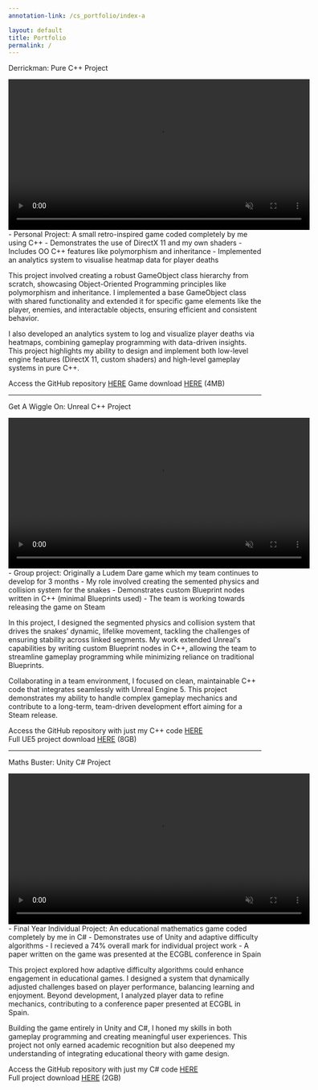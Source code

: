 ```yaml
---
annotation-link: /cs_portfolio/index-a

layout: default
title: Portfolio
permalink: /
---
```


<p class="project-title">Derrickman: <span class="project-type">Pure C++ Project</span></p>

<video width="600" controls loop autoplay muted playsinline>
  <source src="{{ site.url }}{{ site.baseurl }}/assets/Oil Strike 75.mp4" type="video/mp4">
  Your browser does not support the video tag.
</video>

<div class="project-desc" markdown="1">
- Personal Project: A small retro-inspired game coded completely by me using C++
- Demonstrates the use of DirectX 11 and my own shaders
- Includes OO C++ features like polymorphism and inheritance
- Implemented an analytics system to visualise heatmap data for player deaths
</div>

This project involved creating a robust GameObject class hierarchy from scratch, showcasing Object-Oriented Programming principles like polymorphism and inheritance. I implemented a base GameObject class with shared functionality and extended it for specific game elements like the player, enemies, and interactable objects, ensuring efficient and consistent behavior.

I also developed an analytics system to log and visualize player deaths via heatmaps, combining gameplay programming with data-driven insights. This project highlights my ability to design and implement both low-level engine features (DirectX 11, custom shaders) and high-level gameplay systems in pure C++.

Access the GitHub repository <a href="https://www.example.com" class="project-link">HERE</a>
Game download <a href="https://www.example.com">HERE</a> (4MB) <br>

----------------------




<p class="project-title">Get A Wiggle On: <span class="project-type">Unreal C++ Project</span></p>

<video width="600" controls loop autoplay muted playsinline>
  <source src="{{ site.url }}{{ site.baseurl }}/assets/Snake%20Party.mp4" type="video/mp4">
  Your browser does not support the video tag.
</video>

<div class="project-desc" markdown="1">
- Group project: Originally a Ludem Dare game which my team continues to develop for 3 months 
- My role involved creating the semented physics and collision system for the snakes
- Demonstrates custom Blueprint nodes written in C++ (minimal Blueprints used)
- The team is working towards releasing the game on Steam
</div>

In this project, I designed the segmented physics and collision system that drives the snakes’ dynamic, lifelike movement, tackling the challenges of ensuring stability across linked segments. My work extended Unreal's capabilities by writing custom Blueprint nodes in C++, allowing the team to streamline gameplay programming while minimizing reliance on traditional Blueprints.

Collaborating in a team environment, I focused on clean, maintainable C++ code that integrates seamlessly with Unreal Engine 5. This project demonstrates my ability to handle complex gameplay mechanics and contribute to a long-term, team-driven development effort aiming for a Steam release.
 
Access the GitHub repository with just my C++ code <a href="https://www.example.com" class="project-link">HERE</a> <br>
Full UE5 project download <a href="https://www.example.com">HERE</a> (8GB)

----------------------

<p class="project-title">Maths Buster: <span class="project-type">Unity C# Project</span></p>

<video width="600" controls loop autoplay muted playsinline>
  <source src="{{ site.url }}{{ site.baseurl }}/assets/Gardeners of the Galaxy.mp4" type="video/mp4">
  Your browser does not support the video tag.
</video>

<div class="project-desc" markdown="1">
- Final Year Individual Project: An educational mathematics game coded completely by me in C#
- Demonstrates use of Unity and adaptive difficulty algorithms
- I recieved a 74% overall mark for individual project work
- A paper written on the game was presented at the ECGBL conference in Spain
</div>

This project explored how adaptive difficulty algorithms could enhance engagement in educational games. I designed a system that dynamically adjusted challenges based on player performance, balancing learning and enjoyment. Beyond development, I analyzed player data to refine mechanics, contributing to a conference paper presented at ECGBL in Spain.

Building the game entirely in Unity and C#, I honed my skills in both gameplay programming and creating meaningful user experiences. This project not only earned academic recognition but also deepened my understanding of integrating educational theory with game design.
 
Access the GitHub repository with just my C# code <a href="https://www.example.com" class="project-link">HERE</a> <br>
Full project download <a href="https://www.example.com">HERE</a> (2GB)

